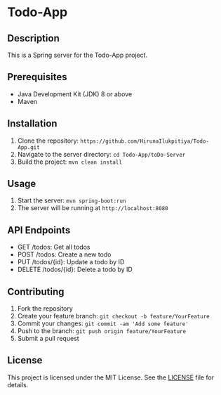 # Todo-App
## Description
This is a Spring server for the Todo-App project.

## Prerequisites
- Java Development Kit (JDK) 8 or above
- Maven

## Installation
1. Clone the repository: `https://github.com/HirunaIlukpitiya/Todo-App.git`
2. Navigate to the server directory: `cd Todo-App/toDo-Server`
3. Build the project: `mvn clean install`

## Usage
1. Start the server: `mvn spring-boot:run`
2. The server will be running at `http://localhost:8080`

## API Endpoints
- GET /todos: Get all todos
- POST /todos: Create a new todo
- PUT /todos/{id}: Update a todo by ID
- DELETE /todos/{id}: Delete a todo by ID

## Contributing
1. Fork the repository
2. Create your feature branch: `git checkout -b feature/YourFeature`
3. Commit your changes: `git commit -am 'Add some feature'`
4. Push to the branch: `git push origin feature/YourFeature`
5. Submit a pull request

## License
This project is licensed under the MIT License. See the [LICENSE](LICENSE) file for details.
